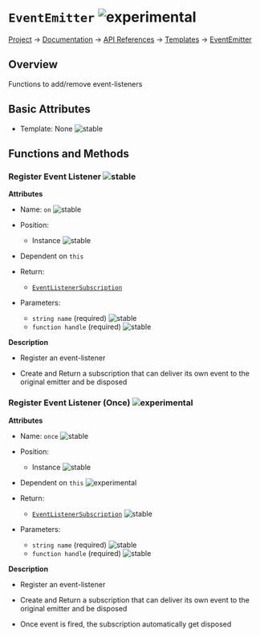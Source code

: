 # `EventEmitter` ![experimental]
[Project](https://github.com/ksxatompackages/quick-spawn) → [Documentation](../..) → [API References](..) → [Templates](.) → [EventEmitter](./event-emitter.md)

## Overview

Functions to add/remove event-listeners

## Basic Attributes

* Template: None ![stable]

## Functions and Methods

### Register Event Listener ![stable]

**Attributes**

* Name: `on` ![stable]

* Position:
  - Instance ![stable]

* Dependent on `this`

* Return:
  - [`EventListenerSubscription`](./event-listener-subscription.md)

* Parameters:
  - `string name` (required) ![stable]
  - `function handle` (required) ![stable]

**Description**

* Register an event-listener

* Create and Return a subscription that can deliver its own event to the original emitter and be disposed

### Register Event Listener (Once) ![experimental]

**Attributes**

* Name: `once` ![stable]

* Position:
  - Instance ![stable]

* Dependent on `this` ![experimental]

* Return:
  - [`EventListenerSubscription`](./event-listener-subscription.md) ![stable]

* Parameters:
  - `string name` (required) ![stable]
  - `function handle` (required) ![stable]

 **Description**

* Register an event-listener

* Create and Return a subscription that can deliver its own event to the original emitter and be disposed

* Once event is fired, the subscription automatically get disposed

[fixed]: https://cdn.rawgit.com/ksxatompackages/quick-spawn/images-v0.2.0/docs/images/badges/fixed.svg
[stable]: https://cdn.rawgit.com/ksxatompackages/quick-spawn/images-v0.2.0/docs/images/badges/stable.svg
[experimental]: https://cdn.rawgit.com/ksxatompackages/quick-spawn/images-v0.2.0/docs/images/badges/experimental.svg
[deprecated]: https://cdn.rawgit.com/ksxatompackages/quick-spawn/images-v0.2.0/docs/images/badges/deprecated.svg
[required]: https://cdn.rawgit.com/ksxatompackages/quick-spawn/images-v0.2.0/docs/images/badges/required.svg
[optional]: https://cdn.rawgit.com/ksxatompackages/quick-spawn/images-v0.2.0/docs/images/badges/optional.svg
